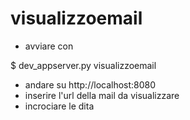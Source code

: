 visualizzoemail
===============

- avviare con

$ dev_appserver.py  visualizzoemail

- andare su http://localhost:8080
- inserire l'url della mail da visualizzare
- incrociare le dita
